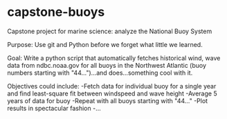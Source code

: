 # capstone-buoys
Capstone project for marine science: analyze the National Buoy System

Purpose: Use git and Python before we forget what little we learned.

Goal: Write a python script that automatically fetches historical wind, wave data from ndbc.noaa.gov for all buoys in the Northwest Atlantic (buoy numbers starting with "44...")...and does...something cool with it.

Objectives could include:
-Fetch data for individual buoy for a single year and find least-square fit between windspeed and wave height
-Average 5 years of data for buoy
-Repeat with all buoys starting with "44..."
-Plot results in spectacular fashion
-...

